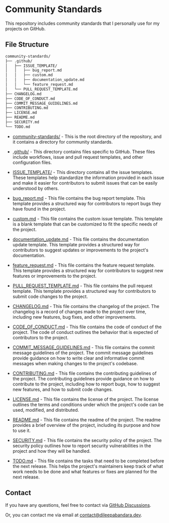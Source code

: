 # Community Standards

This repository includes community standards that I personally use for my projects on GitHub.

## File Structure

```markdown
community-standards/
├── .github/
│   ├── ISSUE_TEMPLATE/
│   │   ├── bug_report.md
│   │   ├── custom.md
│   │   ├── documentation_update.md
│   │   └── feature_request.md
│   └── PULL_REQUEST_TEMPLATE.md
├── CHANGELOG.md
├── CODE_OF_CONDUCT.md
├── COMMIT_MESSAGE_GUIDELINES.md
├── CONTRIBUTING.md
├── LICENSE.md
├── README.md
├── SECURITY.md
└── TODO.md
```

- [community-standards/](https://github.com/dileepabandara/community-standards/) - This is the root directory of the repository, and it contains a directory for community standards.

- [.github/](https://github.com/dileepabandara/community-standards/tree/main/.github) - This directory contains files specific to GitHub. These files include workflows, issue and pull request templates, and other configuration files.

- [ISSUE_TEMPLATE/](https://github.com/dileepabandara/community-standards/tree/main/.github/ISSUE_TEMPLATE) - This directory contains all the issue templates. These templates help standardize the information provided in each issue and make it easier for contributors to submit issues that can be easily understood by others.

- [bug_report.md](https://github.com/dileepabandara/community-standards/blob/main/.github/ISSUE_TEMPLATE/bug_report.md) - This file contains the bug report template. This template provides a structured way for contributors to report bugs they have found in the project.

- [custom.md](https://github.com/dileepabandara/community-standards/blob/main/.github/ISSUE_TEMPLATE/custom.md) - This file contains the custom issue template. This template is a blank template that can be customized to fit the specific needs of the project.

- [documentation_update.md](https://github.com/dileepabandara/community-standards/blob/main/.github/ISSUE_TEMPLATE/documentation_update.md) - This file contains the documentation update template. This template provides a structured way for contributors to suggest updates or improvements to the project's documentation.

- [feature_request.md](https://github.com/dileepabandara/community-standards/blob/main/.github/ISSUE_TEMPLATE/feature_request.md) - This file contains the feature request template. This template provides a structured way for contributors to suggest new features or improvements to the project.

- [PULL_REQUEST_TEMPLATE.md](https://github.com/dileepabandara/community-standards/blob/main/.github/PULL_REQUEST_TEMPLATE.md) - This file contains the pull request template. This template provides a structured way for contributors to submit code changes to the project.

- [CHANGELOG.md](https://github.com/dileepabandara/community-standards/blob/main/CHANGELOG.md) - This file contains the changelog of the project. The changelog is a record of changes made to the project over time, including new features, bug fixes, and other improvements.

- [CODE_OF_CONDUCT.md](https://github.com/dileepabandara/community-standards/blob/main/CODE_OF_CONDUCT.md) - This file contains the code of conduct of the project. The code of conduct outlines the behavior that is expected of contributors to the project.

- [COMMIT_MESSAGE_GUIDELINES.md](https://github.com/dileepabandara/community-standards/blob/main/COMMIT_MESSAGE_GUIDELINES.md) - This file contains the commit message guidelines of the project. The commit message guidelines provide guidance on how to write clear and informative commit messages when making changes to the project's codebase.

- [CONTRIBUTING.md](https://github.com/dileepabandara/community-standards/blob/main/CONTRIBUTING.md) - This file contains the contributing guidelines of the project. The contributing guidelines provide guidance on how to contribute to the project, including how to report bugs, how to suggest new features, and how to submit code changes.

- [LICENSE.md](https://github.com/dileepabandara/community-standards/blob/main/LICENSE.md) - This file contains the license of the project. The license outlines the terms and conditions under which the project's code can be used, modified, and distributed.

- [README.md](https://github.com/dileepabandara/community-standards/blob/main/README.md) - This file contains the readme of the project. The readme provides a brief overview of the project, including its purpose and how to use it.

- [SECURITY.md](https://github.com/dileepabandara/community-standards/blob/main/SECURITY.md) - This file contains the security policy of the project. The security policy outlines how to report security vulnerabilities in the project and how they will be handled.

- [TODO.md](https://github.com/dileepabandara/community-standards/blob/main/TODO.md) - This file contains the tasks that need to be completed before the next release. This helps the project's maintainers keep track of what work needs to be done and what features or fixes are planned for the next release.

## Contact

If you have any questions, feel free to contact via [GitHub Discussions](https://github.com/dileepabandara/community-standards/discussions).

Or, you can contact me via email at <contact@dileepabandara.dev>.
